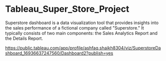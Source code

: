 # Tableau_Super_Store_Project 
Superstore dashboard is a data visualization tool that provides insights into the sales performance of a fictional company called "Superstore." It typically consists of two main components: the Sales Analytics Report and the Details Report.

https://public.tableau.com/app/profile/ashfaq.shaikh8304/viz/SuperstoreDashboard_16936637247560/Dashboard2?publish=yes
